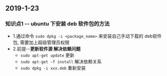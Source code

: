 ## 2019-1-23

### 知识点1 -- ubuntu 下安装 deb 软件包的方法

- 1.通过命令 `sudo dpkg -i <package_name>` 来安装自己手动下载的 deb软件包,  需要加上超级管理员权限
- 2.前提--**更新软件源 解决依赖问题**
  - `sudo apt-get update`  更新
  - `sudo apt-get -f install`  解决依赖关系
  - `sudo dpkg -i xxx.deb` 重新安装



